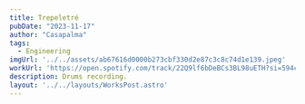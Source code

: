 ```yaml
---
title: Trepeletré
pubDate: "2023-11-17"
author: "Casapalma"
tags:
  - Engineering
imgUrl: '../../assets/ab67616d0000b273cbf330d2e87c3c8c74d1e139.jpeg'
workUrl: 'https://open.spotify.com/track/22Q9lf6bDeBCs3BL98uETH?si=594c430d000c4b07'
description: Drums recording.
layout: '../../layouts/WorksPost.astro'
---
```

